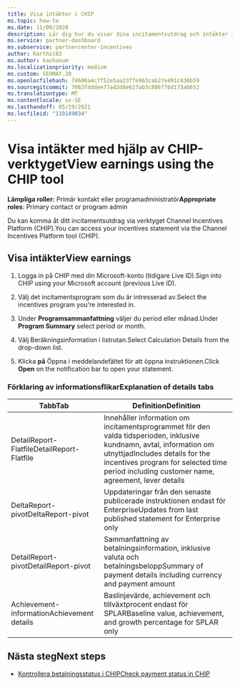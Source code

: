 ```yaml
---
title: Visa intäkter i CHIP
ms.topic: how-to
ms.date: 11/09/2020
description: Lär dig hur du visar dina incitamentsutdrag och intäkter i verktyget CHIP (Channel Incentives Platform).
ms.service: partner-dashboard
ms.subservice: partnercenter-incentives
author: Karthic83
ms.author: kashanum
ms.localizationpriority: medium
ms.custom: SEOMAY.20
ms.openlocfilehash: 74606a4c7f52e5aa23f7e963cab27e491c436b59
ms.sourcegitcommit: 7063fdddee77ad2d8e627ab3c806f76d173ab652
ms.translationtype: MT
ms.contentlocale: sv-SE
ms.lasthandoff: 05/19/2021
ms.locfileid: "110149034"
---
```

# <a name="view-earnings-using-the-chip-tool"></a><span data-ttu-id="0cdce-103">Visa intäkter med hjälp av CHIP-verktyget</span><span class="sxs-lookup"><span data-stu-id="0cdce-103">View earnings using the CHIP tool</span></span>

<span data-ttu-id="0cdce-104">**Lämpliga roller:** Primär kontakt eller programadministratör</span><span class="sxs-lookup"><span data-stu-id="0cdce-104">**Appropriate roles**: Primary contact or program admin</span></span>

<span data-ttu-id="0cdce-105">Du kan komma åt ditt incitamentsutdrag via verktyget Channel Incentives Platform (CHIP).</span><span class="sxs-lookup"><span data-stu-id="0cdce-105">You can access your incentives statement via the Channel Incentives Platform tool (CHIP).</span></span>

## <a name="view-earnings"></a><span data-ttu-id="0cdce-106">Visa intäkter</span><span class="sxs-lookup"><span data-stu-id="0cdce-106">View earnings</span></span>

1. <span data-ttu-id="0cdce-107">Logga in på CHIP med din Microsoft-konto (tidigare Live ID).</span><span class="sxs-lookup"><span data-stu-id="0cdce-107">Sign into CHIP using your Microsoft account (previous Live ID).</span></span>

2. <span data-ttu-id="0cdce-108">Välj det incitamentsprogram som du är intresserad av.</span><span class="sxs-lookup"><span data-stu-id="0cdce-108">Select the incentives program you're interested in.</span></span>

3. <span data-ttu-id="0cdce-109">Under **Programsammanfattning** väljer du period eller månad.</span><span class="sxs-lookup"><span data-stu-id="0cdce-109">Under **Program Summary** select period or month.</span></span> 
1. <span data-ttu-id="0cdce-110">Välj Beräkningsinformation i listrutan.</span><span class="sxs-lookup"><span data-stu-id="0cdce-110">Select Calculation Details from the drop-down list.</span></span>
1.  <span data-ttu-id="0cdce-111">Klicka **på** Öppna i meddelandefältet för att öppna instruktionen.</span><span class="sxs-lookup"><span data-stu-id="0cdce-111">Click **Open** on the notification bar  to open your statement.</span></span>

### <a name="explanation-of-details-tabs"></a><span data-ttu-id="0cdce-112">Förklaring av informationsflikar</span><span class="sxs-lookup"><span data-stu-id="0cdce-112">Explanation of details tabs</span></span>

|<span data-ttu-id="0cdce-113">**Tabb**</span><span class="sxs-lookup"><span data-stu-id="0cdce-113">**Tab**</span></span>|<span data-ttu-id="0cdce-114">**Definition**</span><span class="sxs-lookup"><span data-stu-id="0cdce-114">**Definition**</span></span>|
|-------------|--------------------------|
|<span data-ttu-id="0cdce-115">DetailReport-Flatfile</span><span class="sxs-lookup"><span data-stu-id="0cdce-115">DetailReport-Flatfile</span></span>|<span data-ttu-id="0cdce-116">Innehåller information om incitamentsprogrammet för den valda tidsperioden, inklusive kundnamn, avtal, information om utnyttjad</span><span class="sxs-lookup"><span data-stu-id="0cdce-116">Includes details for the incentives program for selected time period including customer name, agreement, lever details</span></span>|
|<span data-ttu-id="0cdce-117">DeltaReport-pivot</span><span class="sxs-lookup"><span data-stu-id="0cdce-117">DeltaReport-pivot</span></span>|<span data-ttu-id="0cdce-118">Uppdateringar från den senaste publicerade instruktionen endast för Enterprise</span><span class="sxs-lookup"><span data-stu-id="0cdce-118">Updates from last published statement for Enterprise only</span></span>|
|<span data-ttu-id="0cdce-119">DetailReport-pivot</span><span class="sxs-lookup"><span data-stu-id="0cdce-119">DetailReport-pivot</span></span>|<span data-ttu-id="0cdce-120">Sammanfattning av betalningsinformation, inklusive valuta och betalningsbelopp</span><span class="sxs-lookup"><span data-stu-id="0cdce-120">Summary of payment details including currency and payment amount</span></span>|
|<span data-ttu-id="0cdce-121">Achievement-information</span><span class="sxs-lookup"><span data-stu-id="0cdce-121">Achievement details</span></span>|<span data-ttu-id="0cdce-122">Baslinjevärde, achievement och tillväxtprocent endast för SPLAR</span><span class="sxs-lookup"><span data-stu-id="0cdce-122">Baseline value, achievement, and growth percentage for SPLAR only</span></span>|

## <a name="next-steps"></a><span data-ttu-id="0cdce-123">Nästa steg</span><span class="sxs-lookup"><span data-stu-id="0cdce-123">Next steps</span></span>

- [<span data-ttu-id="0cdce-124">Kontrollera betalningsstatus i CHIP</span><span class="sxs-lookup"><span data-stu-id="0cdce-124">Check payment status in CHIP</span></span>](chip-payment-status.md)